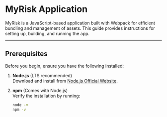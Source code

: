 # MyRisk Application

MyRisk is a JavaScript-based application built with Webpack for efficient bundling and management of assets. This guide provides instructions for setting up, building, and running the app.

---

## Prerequisites

Before you begin, ensure you have the following installed:

1. **Node.js** (LTS recommended)  
   Download and install from [Node.js Official Website](https://nodejs.org/).

2. **npm** (Comes with Node.js)  
   Verify the installation by running:  
   ```bash
   node -v
   npm -v
